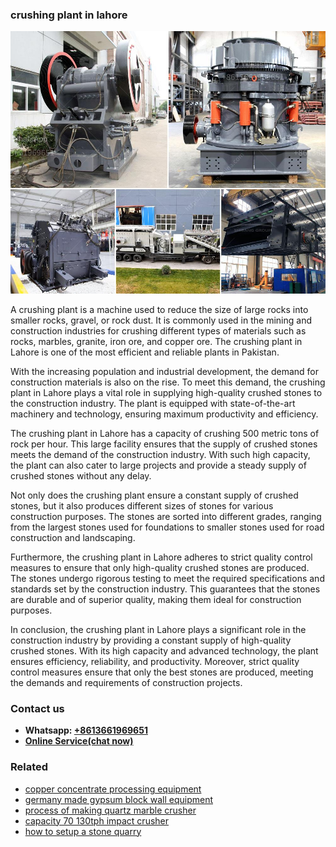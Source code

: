 <h3>crushing plant in lahore</h3><img src='1708589451.jpg' alt=''><p>A crushing plant is a machine used to reduce the size of large rocks into smaller rocks, gravel, or rock dust. It is commonly used in the mining and construction industries for crushing different types of materials such as rocks, marbles, granite, iron ore, and copper ore. The crushing plant in Lahore is one of the most efficient and reliable plants in Pakistan.</p><p>With the increasing population and industrial development, the demand for construction materials is also on the rise. To meet this demand, the crushing plant in Lahore plays a vital role in supplying high-quality crushed stones to the construction industry. The plant is equipped with state-of-the-art machinery and technology, ensuring maximum productivity and efficiency.</p><p>The crushing plant in Lahore has a capacity of crushing 500 metric tons of rock per hour. This large facility ensures that the supply of crushed stones meets the demand of the construction industry. With such high capacity, the plant can also cater to large projects and provide a steady supply of crushed stones without any delay.</p><p>Not only does the crushing plant ensure a constant supply of crushed stones, but it also produces different sizes of stones for various construction purposes. The stones are sorted into different grades, ranging from the largest stones used for foundations to smaller stones used for road construction and landscaping.</p><p>Furthermore, the crushing plant in Lahore adheres to strict quality control measures to ensure that only high-quality crushed stones are produced. The stones undergo rigorous testing to meet the required specifications and standards set by the construction industry. This guarantees that the stones are durable and of superior quality, making them ideal for construction purposes.</p><p>In conclusion, the crushing plant in Lahore plays a significant role in the construction industry by providing a constant supply of high-quality crushed stones. With its high capacity and advanced technology, the plant ensures efficiency, reliability, and productivity. Moreover, strict quality control measures ensure that only the best stones are produced, meeting the demands and requirements of construction projects.</p><h3>Contact us</h3><ul><li><strong>Whatsapp:&nbsp;<a href="https://wa.me/8613661969651">+8613661969651</a></strong></li><li><a href="https://swt.shibang-china.com/?git&amp;zhl&amp;crushing plant in lahore"><strong>Online Service(chat now)</strong></a></li></ul><h3>Related</h3><ul><li><a href='copper concentrate processing equipment.md'>copper concentrate processing equipment</a></li><li><a href='germany made gypsum block wall equipment.md'>germany made gypsum block wall equipment</a></li><li><a href='process of making quartz marble crusher.md'>process of making quartz marble crusher</a></li><li><a href='capacity 70 130tph impact crusher.md'>capacity 70 130tph impact crusher</a></li><li><a href='how to setup a stone quarry.md'>how to setup a stone quarry</a></li></ul>